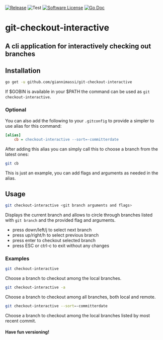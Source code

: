 [![Release](https://img.shields.io/github/release/goreleaser/goreleaser.svg?style=for-the-badge)](https://github.com/giannimassi/git-checkout-branch/releases/latest)
![Test](https://github.com/giannimassi/git-checkout-branch/workflows/Test/badge.svg?branch=master)
[![Software License](https://img.shields.io/badge/license-MIT-brightgreen.svg?style=for-the-badge)](/LICENSE.md)
[![Go Doc](https://img.shields.io/badge/godoc-reference-blue.svg?style=for-the-badge)](http://godoc.org/github.com/giannimassi/git-checkout-branch)

# git-checkout-interactive

## A cli application for interactively checking out branches

## Installation

```sh
go get -u github.com/giannimassi/git-checkout-interactive
```

If $GOBIN is available in your $PATH the command can be used as `git checkout-interactive`.

### Optional

You can also add the following to your `.gitconfig` to provide a simpler to use alias for this command:

```ini
[alias]
    cb = checkout-interactive --sort=-committerdate
```

After adding this alias you can simply call this to choose a branch from the latest ones:

```sh
git cb
```

This is just an example, you can add flags and arguments as needed in the alias.

## Usage

```sh
git checkout-interactive <git branch arguments and flags>
```

Displays the current branch and allows to circle through branches listed with `git branch` and the provided flag and arguments.

- press down/left/j to select next branch
- press up/right/h to select previous branch
- press enter to checkout selected branch
- press ESC or ctrl-c to exit without any changes

### Examples

```sh
git checkout-interactive
```

Choose a branch to checkout among the local branches.

```sh
git checkout-interactive -a
```

Choose a branch to checkout among all branches, both local and remote.

```sh
git checkout-interactive --sort=-committerdate
```

Choose a branch to checkout among the local branches listed by most recent commit.


#### Have fun versioning!